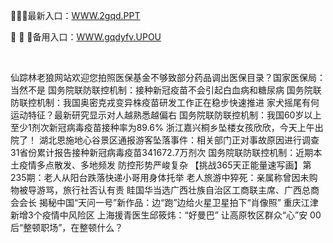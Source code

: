 <p>
	🚥🚥🚥最新入口：<a href="http://www.baidu.com/link?url=6MA2SWnO3Raqke39an_0PUxosM6ZrUGzi1BN9tNnlPW&wd">WWW.2gqd.PPT</a> 
	<p>
		💺
💺
💺备用入口：<a href="http://www.baidu.com/link?url=6MA2SWnO3Raqke39an_0PUxosM6ZrUGzi1BN9tNnlPW&wd">WWW.gqdyfv.UPOU</a> 
	</p>
	<p>
		<br />
	</p>
	<p>
		仙踪林老狼网站欢迎您拍照医保基金不够致部分药品调出医保目录？国家医保局：当然不是
国务院联防联控机制：接种新冠疫苗不会引起白血病和糖尿病
国务院联防联控机制：我国奥密克戎变异株疫苗研发工作正在稳步快速推进
家犬摇尾有何运动特征？最新研究显示对人越熟悉越偏右
国务院联防联控机制：我国60岁以上至少1剂次新冠病毒疫苗接种率为89.6%
浙江嘉兴桐乡坠楼女孩欣欣，今天上午出院了！
湖北恩施地心谷景区通报游客坠落事件：相关部门正对事故原因进行调查
31省份累计报告接种新冠病毒疫苗341672.7万剂次
国务院联防联控机制：近期本土疫情多点散发、多地频发 防控形势严峻复杂
【挑战365天正能量速写画】第235期：老人从阳台跌落快递小哥用身体托举
老人旅游中猝死：亲属称曾因未购物被导游骂，旅行社否认有责
眭国华当选广西壮族自治区工商联主席、广西总商会会长
揭秘中国“天问一号”新作品：边“跑”边给火星卫星拍下“肖像照”
重庆江津新增3个疫情中风险区
上海援青医生邱筱炜：“好曼巴” 让高原牧区群众“心”安
00后“整顿职场”，在整顿什么？
	</p>

